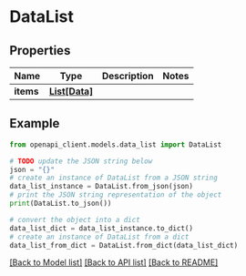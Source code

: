 # DataList


## Properties

Name | Type | Description | Notes
------------ | ------------- | ------------- | -------------
**items** | [**List[Data]**](Data.md) |  | 

## Example

```python
from openapi_client.models.data_list import DataList

# TODO update the JSON string below
json = "{}"
# create an instance of DataList from a JSON string
data_list_instance = DataList.from_json(json)
# print the JSON string representation of the object
print(DataList.to_json())

# convert the object into a dict
data_list_dict = data_list_instance.to_dict()
# create an instance of DataList from a dict
data_list_from_dict = DataList.from_dict(data_list_dict)
```
[[Back to Model list]](../README.md#documentation-for-models) [[Back to API list]](../README.md#documentation-for-api-endpoints) [[Back to README]](../README.md)


